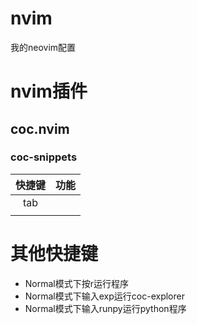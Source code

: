 # nvim
我的neovim配置

# nvim插件
## coc.nvim
### coc-snippets
| 快捷键 | 功能 |
| :----: | :----: |
| tab |              |
|  |  |
# 其他快捷键
* Normal模式下按r运行程序
* Normal模式下输入exp运行coc-explorer
* Normal模式下输入runpy运行python程序
